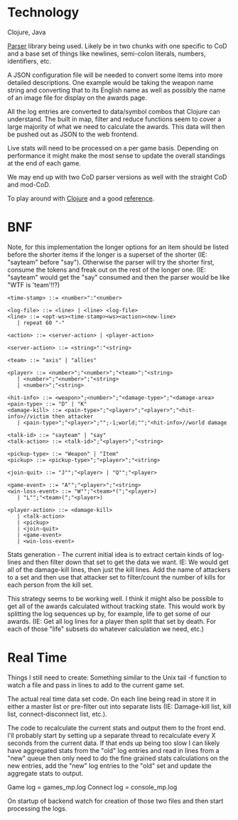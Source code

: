 # Technology #

Clojure, Java

[Parser](http://wiki.github.com/joshua-choi/fnparse) library being used.  Likely be in two chunks with one specific to CoD and a base set of things like newlines, semi-colon literals, numbers, identifiers, etc.

A JSON configuration file will be needed to convert some items into more detailed descriptions.  One example would be taking the weapon name string and converting that to its English name as well as possibly the name of an image file for display on the awards page.

All the log entries are converted to data/symbol combos that Clojure can understand.  The built in map, filter and reduce functions seem to cover a large majority of what we need to calculate the awards.  This data will then be pushed out as JSON to the web frontend.

Live stats will need to be processed on a per game basis.  Depending on performance it might make the most sense to update the overall standings at the end of each game.

We may end up with two CoD parser versions as well with the straight CoD and mod-CoD.

To play around with [Clojure](http://clojure.bighugh.com/) and a good [reference](http://jnb.ociweb.com/jnb/jnbMar2009.html).

# BNF #

Note, for this implementation the longer options for an item should be listed before the shorter items if the longer is a superset of the shorter (IE: "sayteam" before "say").  Otherwise the parser will try the shorter first, consume the tokens and freak out on the rest of the longer one.  (IE: "sayteam" would get the "say" consumed and then the parser would be like "WTF is 'team'!!?)

```
<time-stamp> ::= <number>":"<number>

<log-file> ::= <line> | <line> <log-file>
<line> ::= <opt-ws><time-stamp><ws><action><new-line>
   | repeat 60 "-"

<action> ::= <server-action> | <player-action>

<server-action> ::= <string>":"<string>

<team> ::= "axis" | "allies"

<player> ::= <number>";"<number>";"<team>";"<string>
   | <number>";"<number>";"<string>
   | <number>";"<string>

<hit-info> ::= <weapon>";<number>";"<damage-type>";"<damage-area>
<pain-type> ::= "D" | "K"
<damage-kill> ::= <pain-type>";"<player>";"<player>";"<hit-info>//victim then attacker
   | <pain-type>";"<player>";"";-1;world;"";"<hit-info>//world damage

<talk-id> ::= "sayteam" | "say"
<talk-action> ::= <talk-id>";"<player>";"<string>

<pickup-type> ::= "Weapon" | "Item"
<pickup> ::= <pickup-type>";"<player>";"<string>

<join-quit> ::= "J"";"<player> | "Q"";"<player>

<game-event> ::= "A"";"<player>";"<string>
<win-loss-event> ::= "W"";"<team>*(";"<player>)
   | "L"";"<team>(";"<player>)

<player-action> ::= <damage-kill> 
   | <talk-action> 
   | <pickup> 
   | <join-quit> 
   | <game-event>
   | <win-loss-event>
```

Stats generation - The current initial idea is to extract certain kinds of log-lines and then filter down that set to get the data we want.  IE: We would get all of the damage-kill lines, then just the kill lines.  Add the name of attackers to a set and then use that attacker set to filter/count the number of kills for each person from the kill set.

This strategy seems to be working well.  I think it might also be possible to get all of the awards calculated without tracking state.  This would work by splitting the log sequences up by, for example, life to get some of our awards.  (IE: Get all log lines for a player then split that set by death.  For each of those "life" subsets do whatever calculation we need, etc.)

# Real Time #

Things I still need to create: Something similar to the Unix tail -f function to watch a file and pass in lines to add to the current game set.

The actual real time data set code.  On each line being read in store it in either a master list or pre-filter out into separate lists (IE: Damage-kill list, kill list, connect-disconnect list, etc.).

The code to recalculate the current stats and output them to the front end.  I'll probably start by setting up a separate thread to recalculate every X seconds from the current data.  If that ends up being too slow I can likely have aggregated stats from the "old" log entries and read in lines from a "new" queue then only need to do the fine grained stats calculations on the new entries, add the "new" log entries to the "old" set and update the aggregate stats to output.

Game log = games\_mp.log
Connect log = console\_mp.log

On startup of backend watch for creation of those two files and then start processing the logs.